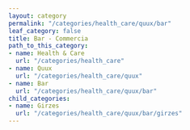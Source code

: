 ```yaml
---
layout: category
permalink: "/categories/health_care/quux/bar"
leaf_category: false
title: Bar - Commercia
path_to_this_category:
- name: Health & Care
  url: "/categories/health_care"
- name: Quux
  url: "/categories/health_care/quux"
- name: Bar
  url: "/categories/health_care/quux/bar"
child_categories:
- name: Girzes
  url: "/categories/health_care/quux/bar/girzes"
---
```

